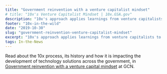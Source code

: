```yaml
---
title: "Government reinvention with a venture capitalist mindset"
# title: "10x's Venture Capitalist Mindset | 10x.GSA.gov"
description: "10x's approach applies learnings from venture capitalists to the development of technology projects for government. Find out how."
footer: "10x-in-the-wild"
date: "2019-10-30"
slug: "government-reinvention-venture-capitalist-mindset"
excerpt: "10x's approach applies learnings from venture capitalists to the development of technology projects for government. "
tags: In-the-News
---
```

Read about the 10x process, its history and how it is impacting the development of technology solutions across the government, in [Government reinvention with a venture capital mindset](https://gcn.com/articles/2019/10/31/psi_gsa-10x.aspx) at GCN.

